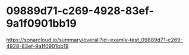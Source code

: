 # 09889d71-c269-4928-83ef-9a1f0901bb19
https://sonarcloud.io/summary/overall?id=examly-test_09889d71-c269-4928-83ef-9a1f0901bb19
